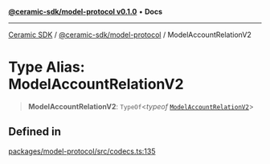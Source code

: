 [**@ceramic-sdk/model-protocol v0.1.0**](../README.md) • **Docs**

***

[Ceramic SDK](../../../README.md) / [@ceramic-sdk/model-protocol](../README.md) / ModelAccountRelationV2

# Type Alias: ModelAccountRelationV2

> **ModelAccountRelationV2**: `TypeOf`\<*typeof* [`ModelAccountRelationV2`](../variables/ModelAccountRelationV2.md)\>

## Defined in

[packages/model-protocol/src/codecs.ts:135](https://github.com/ceramicstudio/ceramic-sdk/blob/2df74ee449b4c48a3a1f531066c64854fe2dc5dd/packages/model-protocol/src/codecs.ts#L135)
